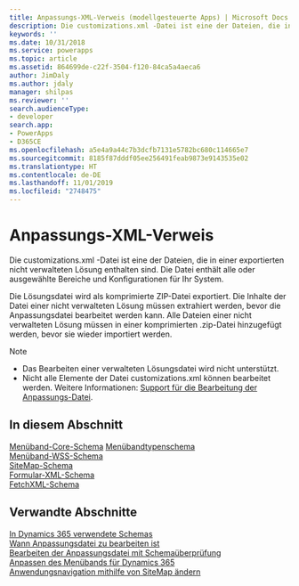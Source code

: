 ```yaml
---
title: Anpassungs-XML-Verweis (modellgesteuerte Apps) | Microsoft Docs
description: Die customizations.xml -Datei ist eine der Dateien, die in einer exportierten nicht verwalteten Lösung enthalten sind. Die Datei enthält alle oder ausgewählte Bereiche der Anpassung und Konfigurationen für Ihr System
keywords: ''
ms.date: 10/31/2018
ms.service: powerapps
ms.topic: article
ms.assetid: 864699de-c22f-3504-f120-84ca5a4aeca6
author: JimDaly
ms.author: jdaly
manager: shilpas
ms.reviewer: ''
search.audienceType:
- developer
search.app:
- PowerApps
- D365CE
ms.openlocfilehash: a5e4a9a44c7b3dcfb7131e5782bc680c114665e7
ms.sourcegitcommit: 8185f87dddf05ee256491feab9873e9143535e02
ms.translationtype: HT
ms.contentlocale: de-DE
ms.lasthandoff: 11/01/2019
ms.locfileid: "2748475"
---
```

# <a name="customization-xml-reference"></a>Anpassungs-XML-Verweis

<!-- https://docs.microsoft.com/dynamics365/customer-engagement/developer/customization-xml-reference -->

Die customizations.xml -Datei ist eine der Dateien, die in einer exportierten nicht verwalteten Lösung enthalten sind. Die Datei enthält alle oder ausgewählte Bereiche und Konfigurationen für Ihr System. 
  
 Die Lösungsdatei wird als komprimierte ZIP-Datei exportiert. Die Inhalte der Datei einer nicht verwalteten Lösung müssen extrahiert werden, bevor die Anpassungsdatei bearbeitet werden kann. Alle Dateien einer nicht verwalteten Lösung müssen in einer komprimierten .zip-Datei hinzugefügt werden, bevor sie wieder importiert werden.  

> [!NOTE]
> - Das Bearbeiten einer verwalteten Lösungsdatei wird nicht unterstützt.  
> - Nicht alle Elemente der Datei customizations.xml können bearbeitet werden. Weitere Informationen: [Support für die Bearbeitung der Anpassungs-Datei](../common-data-service/when-edit-customization-file.md).

## <a name="in-this-section"></a>In diesem Abschnitt

 [Menüband-Core-Schema](ribbon-core-schema.md) [Menübandtypenschema](ribbon-types-schema.md)  
 [Menüband-WSS-Schema](ribbon-wss-schema.md)  
 [SiteMap-Schema](/dynamics365/customer-engagement/developer/customize-dev/sitemap-schema)<br/> <!-- TODO need to fix the link--> 
 [Formular-XML-Schema](form-xml-schema.md)<br/> 
 [FetchXML-Schema](../common-data-service/fetchxml-schema.md) 

## <a name="related-sections"></a>Verwandte Abschnitte

 [In Dynamics 365 verwendete Schemas](/dynamics365/customer-engagement/developer/schemas-used-dynamics-365)<br/> <!-- TODO need to fix the link--> 
 [Wann Anpassungsdatei zu bearbeiten ist](../common-data-service/when-edit-customization-file.md)  
[Bearbeiten der Anpassungsdatei mit Schemaüberprüfung](edit-customizations-xml-file-schema-validation.md)  
 [Anpassen des Menübands für Dynamics 365](customize-commands-ribbon.md)  
 [Anwendungsnavigation mithilfe von SiteMap ändern](/dynamics365/customer-engagement/developer/customize-dev/change-application-navigation-using-sitemap) <!-- TODO need to fix the link--> 

